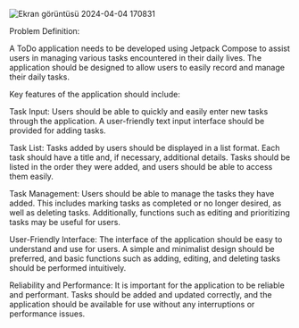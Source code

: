 ![Ekran görüntüsü 2024-04-04 170831](https://github.com/mu-se373-210706041/ToDoApp/assets/88778824/ddaaa289-4472-4fb3-b466-9402da115a59)

Problem Definition:

A ToDo application needs to be developed using Jetpack Compose to assist users in managing various tasks encountered in their daily lives. The application should be designed to allow users to easily record and manage their daily tasks.

Key features of the application should include:

Task Input: Users should be able to quickly and easily enter new tasks through the application. A user-friendly text input interface should be provided for adding tasks.

Task List: Tasks added by users should be displayed in a list format. Each task should have a title and, if necessary, additional details. Tasks should be listed in the order they were added, and users should be able to access them easily.

Task Management: Users should be able to manage the tasks they have added. This includes marking tasks as completed or no longer desired, as well as deleting tasks. Additionally, functions such as editing and prioritizing tasks may be useful for users.

User-Friendly Interface: The interface of the application should be easy to understand and use for users. A simple and minimalist design should be preferred, and basic functions such as adding, editing, and deleting tasks should be performed intuitively.

Reliability and Performance: It is important for the application to be reliable and performant. Tasks should be added and updated correctly, and the application should be available for use without any interruptions or performance issues.
